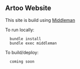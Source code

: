 ## Artoo Website

This site is build using [Middleman](http://middlemanapp.com/getting-started/)  
  
To run locally:  

      bundle install
      bundle exec middleman

To build/deploy:  

      coming soon

